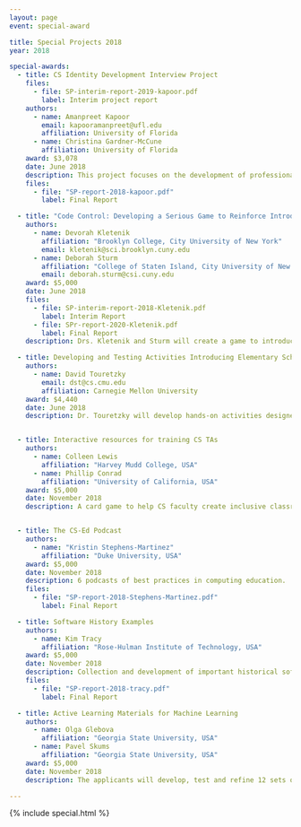```yaml
---
layout: page
event: special-award

title: Special Projects 2018
year: 2018

special-awards:
  - title: CS Identity Development Interview Project
    files:
      - file: SP-interim-report-2019-kapoor.pdf
        label: Interim project report
    authors:
      - name: Amanpreet Kapoor
        email: kapooramanpreet@ufl.edu
        affiliation: University of Florida
      - name: Christina Gardner-McCune
        affiliation: University of Florida
    award: $3,078
    date: June 2018
    description: This project focuses on the development of professional identity in computer science students.  Drs. Kapoor and Gardner-McCune will identify ways in which computer science students engage in communities of practice and will measure the amount of time students spend in professional experiences outside the classroom.  The impact of these experiences on the development of professional identity will be explored through a qualitative study.  The results of the study will include profiles of successful students and recommendations for faculty.
    files:
      - file: "SP-report-2018-kapoor.pdf"
        label: Final Report

  - title: "Code Control: Developing a Serious Game to Reinforce Introductory Programming Concepts"
    authors: 
      - name: Devorah Kletenik
        affiliation: "Brooklyn College, City University of New York"
        email: kletenik@sci.brooklyn.cuny.edu
      - name: Deborah Sturm
        affiliation: "College of Staten Island, City University of New York"
        email: deborah.sturm@csi.cuny.edu
    award: $5,000
    date: June 2018
    files:
      - file: SP-interim-report-2018-Kletenik.pdf
        label: Interim Report
      - file: SPr-report-2020-Kletenik.pdf
        label: Final Report
    description: Drs. Kletenik and Sturm will create a game to introduce programming concepts to undergraduate students.  The game will include a storyline, sound effects, graphics, power-ups and short quiz-like challenges.  It will provide students with an opportunity to practice their programming skills.  The game is intended for a broad audience; gamers and non-gamers, females and underrepresented groups will be consulted during the creation of the game.  In addition, a wide-scale evaluation of the effectiveness of the game will be performed.  The game will be available as a WebGL and will be playable in a browser without downloading or installation.  It will be released under a Free Software license, enabling others to modify the game if so desired.

  - title: Developing and Testing Activities Introducing Elementary School Students to Artificial Intelligence
    authors:
      - name: David Touretzky
        email: dst@cs.cmu.edu
        affiliation: Carnegie Mellon University
    award: $4,440
    date: June 2018
    description: Dr. Touretzky will develop hands-on activities designed to introduce elementary school children to artificial intelligence concepts.  Activities will include topics such as computer vision, face and voice recognition, speech generation, navigation and robotics. The project will include twice-weekly instruction for over 300 elementary school children during academic year 2018-2019.   Learning outcomes and student interest in AI will be measured.  In addition, PowerPoint slides and supplementary materials will be developed for the classroom teachers.  Materials will be cataloged in a resource directory supported by the Advancement of Artificial Intelligence (AAAI) and the Computer Science Teachers Association (CSTA).


  - title: Interactive resources for training CS TAs
    authors:
      - name: Colleen Lewis
        affiliation: "Harvey Mudd College, USA"
      - name: Phillip Conrad
        affiliation: "University of California, USA"
    award: $5,000
    date: November 2018
    description: A card game to help CS faculty create inclusive classrooms. Extension of existing game. A novel idea.


  - title: The CS-Ed Podcast
    authors:
      - name: "Kristin Stephens-Martinez"
        affiliation: "Duke University, USA"
    award: $5,000
    date: November 2018
    description: 6 podcasts of best practices in computing education.
    files:
      - file: "SP-report-2018-Stephens-Martinez.pdf"
        label: Final Report

  - title: Software History Examples
    authors:
      - name: Kim Tracy
        affiliation: "Rose-Hulman Institute of Technology, USA"
    award: $5,000
    date: November 2018
    description: Collection and development of important historical software examples to teach the history of software. Novel and interesting from historical perspective. 
    files:
      - file: "SP-report-2018-tracy.pdf"
        label: Final Report

  - title: Active Learning Materials for Machine Learning
    authors:
      - name: Olga Glebova
        affiliation: "Georgia State University, USA"
      - name: Pavel Skums
        affiliation: "Georgia State University, USA"
    award: $5,000
    date: November 2018
    description: The applicants will develop, test and refine 12 sets of active learning materials for Machine Learning (ML) course suited for undergraduate students majoring in Computer Science (CS). Activities will follow POGIL (Process-Oriented Guided Inquiry Learning) methodology.

---
```


{% include special.html %}

